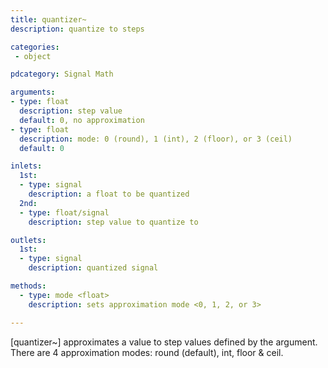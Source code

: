 ```yaml
---
title: quantizer~
description: quantize to steps

categories:
 - object

pdcategory: Signal Math

arguments:
- type: float
  description: step value
  default: 0, no approximation
- type: float
  description: mode: 0 (round), 1 (int), 2 (floor), or 3 (ceil)
  default: 0

inlets:
  1st:
  - type: signal
    description: a float to be quantized
  2nd:
  - type: float/signal
    description: step value to quantize to

outlets:
  1st:
  - type: signal
    description: quantized signal

methods:
  - type: mode <float>
    description: sets approximation mode <0, 1, 2, or 3>

---
```


[quantizer~] approximates a value to step values defined by the argument. There are 4 approximation modes: round (default), int, floor & ceil.

